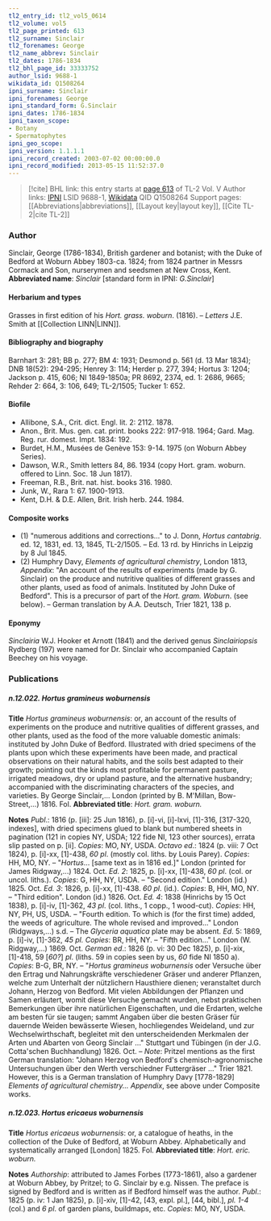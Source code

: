 ```yaml
---
tl2_entry_id: tl2_vol5_0614
tl2_volume: vol5
tl2_page_printed: 613
tl2_surname: Sinclair
tl2_forenames: George
tl2_name_abbrev: Sinclair
tl2_dates: 1786-1834
tl2_bhl_page_id: 33333752
author_lsid: 9688-1
wikidata_id: Q1508264
ipni_surname: Sinclair
ipni_forenames: George
ipni_standard_form: G.Sinclair
ipni_dates: 1786-1834
ipni_taxon_scope: 
- Botany
- Spermatophytes
ipni_geo_scope: 
ipni_version: 1.1.1.1
ipni_record_created: 2003-07-02 00:00:00.0
ipni_record_modified: 2013-05-15 11:52:37.0
---
```


> [!cite] BHL link: this entry starts at [page 613](https://www.biodiversitylibrary.org/page/33333752) of TL-2 Vol. V
> Author links: [IPNI](https://www.ipni.org/a/9688-1) LSID 9688-1, [Wikidata](https://www.wikidata.org/wiki/Q1508264) QID Q1508264
> Support pages: [[Abbreviations|abbreviations]], [[Layout key|layout key]], [[Cite TL-2|cite TL-2]]

### Author

Sinclair, George (1786-1834), British gardener and botanist; with the Duke of Bedford at Woburn Abbey 1803-ca. 1824; from 1824 partner in Messrs Cormack and Son, nurserymen and seedsmen at New Cross, Kent. 
**Abbreviated name**: *Sinclair* \[standard form in IPNI: *G.Sinclair*\]

#### Herbarium and types

Grasses in first edition of his *Hort. grass. woburn*. (1816). – *Letters* J.E. Smith at [[Collection LINN|LINN]].

#### Bibliography and biography

Barnhart 3: 281; BB p. 277; BM 4: 1931; Desmond p. 561 (d. 13 Mar 1834); DNB 18(52): 294-295; Henrey 3: 114; Herder p. 277, 394; Hortus 3: 1204; Jackson p. 415, 606; NI 1849-1850a; PR 8692, 2374, ed. 1: 2686, 9665; Rehder 2: 664, 3: 106, 649; TL-2/1505; Tucker 1: 652.

#### Biofile

- Allibone, S.A., Crit. dict. Engl. lit. 2: 2112. 1878.
- Anon., Brit. Mus. gen. cat. print. books 222: 917-918. 1964; Gard. Mag. Reg. rur. domest. Impt. 1834: 192.
- Burdet, H.M., Musées de Genève 153: 9-14. 1975 (on Woburn Abbey Series).
- Dawson, W.R., Smith letters 84, 86. 1934 (copy Hort. gram. woburn. offered to Linn. Soc. 18 Jun 1817).
- Freeman, R.B., Brit. nat. hist. books 316. 1980.
- Junk, W., Rara 1: 67. 1900-1913.
- Kent, D.H. & D.E. Allen, Brit. Irish herb. 244. 1984.

#### Composite works

- (1) "numerous additions and corrections..." to J. Donn, *Hortus cantabrig*. ed. 12, 1831, ed. 13, 1845, TL-2/1505. – Ed. 13 rd. by Hinrichs in Leipzig by 8 Jul 1845.
- (2) Humphry Davy, *Elements of agricultural chemistry*, London 1813, *Appendix*: "An account of the results of experiments (made by G. Sinclair) on the produce and nutritive qualities of different grasses and other plants, used as food of animals. Instituted by John Duke of Bedford". This is a precursor of part of the *Hort. gram. Woburn*. (see below). – German translation by A.A. Deutsch, Trier 1821, 138 p.

#### Eponymy

*Sinclairia* W.J. Hooker et Arnott (1841) and the derived genus *Sinclairiopsis* Rydberg (197) were named for Dr. Sinclair who accompanied Captain Beechey on his voyage.

### Publications

##### n.12.022. Hortus gramineus woburnensis

**Title**
*Hortus gramineus woburnensis*: or, an account of the results of experiments on the produce and nutritive qualities of different grasses, and other plants, used as the food of the more valuable domestic animals: instituted by John Duke of Bedford. Illustrated with dried specimens of the plants upon which these experiments have been made, and practical observations on their natural habits, and the soils best adapted to their growth; pointing out the kinds most profitable for permanent pasture, irrigated meadows, dry or upland pasture, and the alternative husbandry; accompanied with the discriminating characters of the species, and varieties. By George Sinclair,... London (printed by B. M'Millan, Bow-Street,...) 1816. Fol.
**Abbreviated title**: *Hort. gram. woburn.*

**Notes**
*Publ*.: 1816 (p. \[iii\]: 25 Jun 1816), p. \[i\]-vi, \[i\]-lxvi, \[1\]-316, \[317-320, indexes\], with dried specimens glued to blank but numbered sheets in pagination (121 in copies NY, USDA; 122 fide NI, 123 other sources), errata slip pasted on p. \[ii\]. *Copies*: MO, NY, USDA.
*Octavo ed*.: 1824 (p. viii: 7 Oct 1824), p. \[i\]-xx, \[1\]-438, *60 pl*. (mostly col. liths. by Louis Parey). *Copies*: HH, MO, NY. – "*Hortus*... \[same text as in 1816 ed.\]" London (printed for James Ridgway,...) 1824. Oct.
*Ed. 2*: 1825, p. \[i\]-xx, \[1\]-438, *60 pl*. (col. or uncol. liths.). *Copies*: G, HH, NY, USDA. – "Second edition." London (id.) 1825. Oct.
*Ed. 3*: 1826, p. \[i\]-xx, \[1\]-438. *60 pl*. (id.). *Copies*: B, HH, MO, NY. – "Third edition". London (id.) 1826. Oct.
*Ed. 4*: 1838 (Hinrichs by 15 Oct 1838), p. \[i\]-iv, \[1\]-362, *43 pl*. (col. liths., 1 copp., 1 wood-cut). *Copies*: HH, NY, PH, US, USDA. – "Fourth edition. To which is (for the first time) added, the weeds of agriculture. The whole revised and improved..." London (Ridgways,...) s.d. – The *Glyceria aquatica* plate may be absent.
*Ed*. 5: 1869, p. \[i\]-iv, \[1\]-362, *45 pl. Copies*: BR, HH, NY. – "Fifth edition..." London (W. Ridgway,...) 1869. Oct.
*German ed*.: 1826 (p. vi: 30 Dec 1825), p. \[i\]-xix, \[1\]-418, 59 \[*60?*\] *pl*. (liths. 59 in copies seen by us, *60* fide NI 1850 a). *Copies*: B-G, BR, NY. – "*Hortus gramineus woburnensis* oder Versuche über den Ertrag und Nahrungskräfte verschiedener Gräser und anderer Pflanzen, welche zum Unterhalt der nützlichern Hausthiere dienen; veranstaltet durch Johann, Herzog von Bedford. Mit vielen Abbildungen der Pflanzen und Samen erläutert, womit diese Versuche gemacht wurden, nebst praktischen Bemerkungen über ihre natürlichen Eigenschaften, und die Erdarten, welche am besten für sie taugen; sammt Angaben über die besten Gräser für dauernde Weiden bewässerte Wiesen, hochliegendes Weideland, und zur Wechselwirthschaft, begleitet mit den unterscheidenden Merkmalen der Arten und Abarten von Georg Sinclair ..." Stuttgart und Tübingen (in der J.G. Cotta'schen Buchhandlung) 1826. Oct. – *Note*: Pritzel mentions as the first German translation: "Johann Herzog von Bedford's chemisch-agronomische Untersuchungen über den Werth verschiedner Futtergräser ..." Trier 1821. However, this is a German translation of Humphry Davy \[1778-1829\] *Elements of agricultural chemistry... Appendix*, see above under Composite works.

##### n.12.023. Hortus ericaeus woburnensis

**Title**
*Hortus ericaeus woburnensis*: or, a catalogue of heaths, in the collection of the Duke of Bedford, at Woburn Abbey. Alphabetically and systematically arranged \[London\] 1825. Fol.
**Abbreviated title**: *Hort. eric. woburn.*

**Notes**
*Authorship*: attributed to James Forbes (1773-1861), also a gardener at Woburn Abbey, by Pritzel; to G. Sinclair by e.g. Nissen. The preface is signed by Bedford and is written as if Bedford himself was the author.
*Publ*.: 1825 (p. iv: 1 Jan 1825), p. \[i\]-xiv, \[1\]-42, \[43, expl. pl.\], \[44, bibl.\], *pl. 1-4* (col.) and *6 pl*. of garden plans, buildmaps, etc. *Copies*: MO, NY, USDA.

